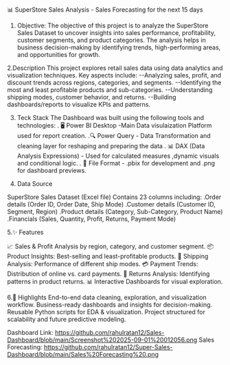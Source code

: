📊 SuperStore Sales Analysis - Sales Forecasting for the next 15 days
1. Objective:
The objective of this project is to analyze the SuperStore Sales Dataset to uncover insights into sales performance, profitability, customer segments, and product categories. The analysis helps in business decision-making by identifying trends, high-performing areas, and opportunities for growth.

2.Description
This project explores retail sales data using data analytics and visualization techniques.
Key aspects include:
--Analyzing sales, profit, and discount trends across regions, categories, and segments.
--Identifying the most and least profitable products and sub-categories.
--Understanding shipping modes, customer behavior, and returns.
--Building dashboards/reports to visualize KPIs and patterns.

3. Teck Stack
The Dashboard was built using the following tools and technologies:
. 🖥️ Power BI Desktop -Main Data visulaization Platform used for report creation.
.🔍 Power Query - Data Transformation and cleaning layer for reshaping and preparing the data 
. 📊 DAX (Data Analysis Expressions) - Used for calculated measures ,dynamic visuals and conditional logic.
. 📂 File Format - .pbix for development and .png for dashboard previews.


4. Data Source

SuperStore Sales Dataset (Excel file)
Contains 23 columns including:
.Order details (Order ID, Order Date, Ship Mode)
.Customer details (Customer ID, Segment, Region)
.Product details (Category, Sub-Category, Product Name)
.Financials (Sales, Quantity, Profit, Returns, Payment Mode)

5.✨ Features

📈 Sales & Profit Analysis by region, category, and customer segment.
📦 Product Insights: Best-selling and least-profitable products.
🚚 Shipping Analysis: Performance of different ship modes.
💳 Payment Trends: Distribution of online vs. card payments.
🔄 Returns Analysis: Identifying patterns in product returns.
📊 Interactive Dashboards for visual exploration.

6.🌟 Highlights
End-to-end data cleaning, exploration, and visualization workflow.
Business-ready dashboards and insights for decision-making.
Reusable Python scripts for EDA & visualization.
Project structured for scalability and future predictive modeling.

Dashboard Link: https://github.com/rahulratan12/Sales-Dashboard/blob/main/Screenshot%202025-09-01%20012056.png
Sales Forecasting: https://github.com/rahulratan12/Super-Sales-Dashboard/blob/main/Sales%20Forecasting%20.png
